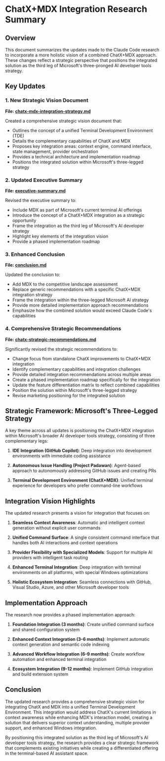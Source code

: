 # ChatX+MDX Integration Research Summary

## Overview

This document summarizes the updates made to the Claude Code research to incorporate a more holistic vision of a combined ChatX+MDX approach. These changes reflect a strategic perspective that positions the integrated solution as the third leg of Microsoft's three-pronged AI developer tools strategy.

## Key Updates

### 1. New Strategic Vision Document

**File: [chatx-mdx-integration-strategy.md](claude-research/chatx-mdx-integration-strategy.md)**

Created a comprehensive strategic vision document that:
- Outlines the concept of a unified Terminal Development Environment (TDE)
- Details the complementary capabilities of ChatX and MDX
- Proposes key integration areas: context engine, command interface, state management, provider orchestration
- Provides a technical architecture and implementation roadmap
- Positions the integrated solution within Microsoft's three-legged strategy

### 2. Updated Executive Summary

**File: [executive-summary.md](claude-research/executive-summary.md)**

Revised the executive summary to:
- Include MDX as part of Microsoft's current terminal AI offerings
- Introduce the concept of a ChatX+MDX integration as a strategic opportunity
- Frame the integration as the third leg of Microsoft's AI developer strategy
- Highlight key elements of the integration vision
- Provide a phased implementation roadmap

### 3. Enhanced Conclusion

**File: [conclusion.md](claude-research/conclusion.md)**

Updated the conclusion to:
- Add MDX to the competitive landscape assessment
- Replace generic recommendations with a specific ChatX+MDX integration strategy
- Frame the integration within the three-legged Microsoft AI strategy
- Provide more detailed implementation approach recommendations
- Emphasize how the combined solution would exceed Claude Code's capabilities

### 4. Comprehensive Strategic Recommendations

**File: [chatx-strategic-recommendations.md](claude-research/chatx-strategic-recommendations.md)**

Significantly revised the strategic recommendations to:
- Change focus from standalone ChatX improvements to ChatX+MDX integration
- Identify complementary capabilities and integration challenges
- Provide detailed integration recommendations across multiple areas
- Create a phased implementation roadmap specifically for the integration
- Update the feature differentiation matrix to reflect combined capabilities
- Position the solution within Microsoft's three-legged strategy
- Revise marketing positioning for the integrated solution

## Strategic Framework: Microsoft's Three-Legged Strategy

A key theme across all updates is positioning the ChatX+MDX integration within Microsoft's broader AI developer tools strategy, consisting of three complementary legs:

1. **IDE Integration (GitHub Copilot)**: Deep integration into development environments with immediate coding assistance

2. **Autonomous Issue Handling (Project Padawan)**: Agent-based approach to autonomously addressing GitHub issues and creating PRs

3. **Terminal Development Environment (ChatX+MDX)**: Unified terminal experience for developers who prefer command-line workflows

## Integration Vision Highlights

The updated research presents a vision for integration that focuses on:

1. **Seamless Context Awareness**: Automatic and intelligent context generation without explicit user commands

2. **Unified Command Surface**: A single consistent command interface that handles both AI interactions and context operations

3. **Provider Flexibility with Specialized Models**: Support for multiple AI providers with intelligent task routing

4. **Enhanced Terminal Integration**: Deep integration with terminal environments on all platforms, with special Windows optimizations

5. **Holistic Ecosystem Integration**: Seamless connections with GitHub, Visual Studio, Azure, and other Microsoft developer tools

## Implementation Approach

The research now provides a phased implementation approach:

1. **Foundation Integration (3 months)**: Create unified command surface and shared configuration system

2. **Enhanced Context Integration (3-6 months)**: Implement automatic context generation and semantic code indexing

3. **Advanced Workflow Integration (6-9 months)**: Create workflow automation and enhanced terminal integration

4. **Ecosystem Integration (9-12 months)**: Implement GitHub integration and build extension system

## Conclusion

The updated research provides a comprehensive strategic vision for integrating ChatX and MDX into a unified Terminal Development Environment. This integration would address ChatX's current limitations in context awareness while enhancing MDX's interaction model, creating a solution that delivers superior context understanding, multiple provider support, and enhanced Windows integration.

By positioning this integrated solution as the third leg of Microsoft's AI developer tools strategy, the research provides a clear strategic framework that complements existing initiatives while creating a differentiated offering in the terminal-based AI assistant space.